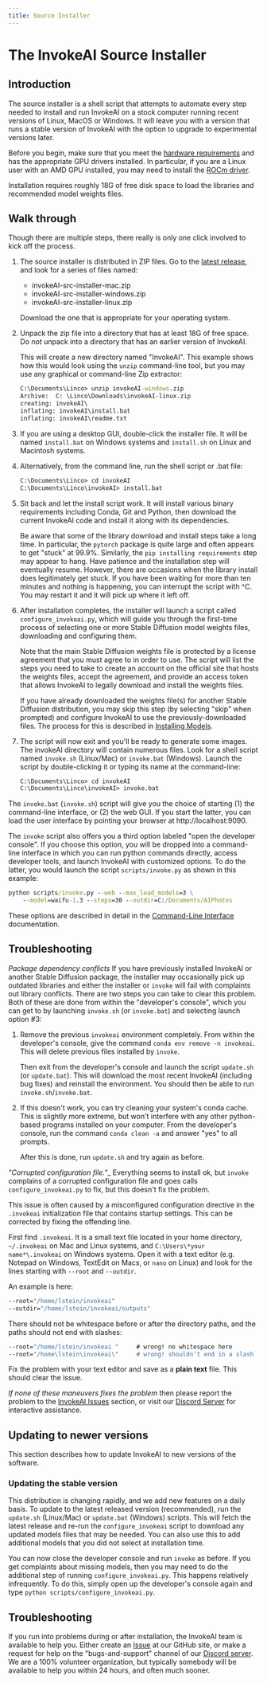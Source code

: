 ```yaml
---
title: Source Installer
---
```


# The InvokeAI Source Installer

## Introduction

The source installer is a shell script that attempts to automate every step
needed to install and run InvokeAI on a stock computer running recent versions
of Linux, MacOS or Windows. It will leave you with a version that runs a stable
version of InvokeAI with the option to upgrade to experimental versions later.

Before you begin, make sure that you meet the
[hardware requirements](index.md#Hardware_Requirements) and has the appropriate
GPU drivers installed. In particular, if you are a Linux user with an AMD GPU
installed, you may need to install the
[ROCm driver](https://rocmdocs.amd.com/en/latest/Installation_Guide/Installation-Guide.html).

Installation requires roughly 18G of free disk space to load the libraries and
recommended model weights files.

## Walk through

Though there are multiple steps, there really is only one click involved to kick
off the process.

1.  The source installer is distributed in ZIP files. Go to the
    [latest release](https://github.com/invoke-ai/InvokeAI/releases/latest), and
    look for a series of files named:

    - invokeAI-src-installer-mac.zip
    - invokeAI-src-installer-windows.zip
    - invokeAI-src-installer-linux.zip

    Download the one that is appropriate for your operating system.

2.  Unpack the zip file into a directory that has at least 18G of free space. Do
    _not_ unpack into a directory that has an earlier version of InvokeAI.

    This will create a new directory named "InvokeAI". This example shows how
    this would look using the `unzip` command-line tool, but you may use any
    graphical or command-line Zip extractor:

    ```cmd
    C:\Documents\Linco> unzip invokeAI-windows.zip
    Archive:  C: \Linco\Downloads\invokeAI-linux.zip
    creating: invokeAI\
    inflating: invokeAI\install.bat
    inflating: invokeAI\readme.txt
    ```

3.  If you are using a desktop GUI, double-click the installer file. It will be
    named `install.bat` on Windows systems and `install.sh` on Linux and
    Macintosh systems.

4.  Alternatively, from the command line, run the shell script or .bat file:

    ```cmd
    C:\Documents\Linco> cd invokeAI
    C:\Documents\Linco\invokeAI> install.bat
    ```

5.  Sit back and let the install script work. It will install various binary
    requirements including Conda, Git and Python, then download the current
    InvokeAI code and install it along with its dependencies.

    Be aware that some of the library download and install steps take a long time.
    In particular, the `pytorch` package is quite large and often appears to get
    "stuck" at 99.9%. Similarly, the `pip installing requirements` step may
    appear to hang. Have patience and the installation step will eventually
    resume. However, there are occasions when the library install does
    legitimately get stuck. If you have been waiting for more than ten minutes
    and nothing is happening, you can interrupt the script with ^C. You may restart
    it and it will pick up where it left off.

6.  After installation completes, the installer will launch a script called
    `configure_invokeai.py`, which will guide you through the first-time process of
    selecting one or more Stable Diffusion model weights files, downloading and
    configuring them.

    Note that the main Stable Diffusion weights file is protected by a license
    agreement that you must agree to in order to use. The script will list the
    steps you need to take to create an account on the official site that hosts
    the weights files, accept the agreement, and provide an access token that
    allows InvokeAI to legally download and install the weights files.

    If you have already downloaded the weights file(s) for another Stable
    Diffusion distribution, you may skip this step (by selecting "skip" when
    prompted) and configure InvokeAI to use the previously-downloaded files. The
    process for this is described in [Installing Models](INSTALLING_MODELS.md).

7.  The script will now exit and you'll be ready to generate some images. The
    invokeAI directory will contain numerous files. Look for a shell script
    named `invoke.sh` (Linux/Mac) or `invoke.bat` (Windows). Launch the script
    by double-clicking it or typing its name at the command-line:

    ```cmd
    C:\Documents\Linco> cd invokeAI
    C:\Documents\Linco\invokeAI> invoke.bat
    ```

The `invoke.bat` (`invoke.sh`) script will give you the choice of starting (1)
the command-line interface, or (2) the web GUI. If you start the latter, you can
load the user interface by pointing your browser at http://localhost:9090.

The `invoke` script also offers you a third option labeled "open the developer
console". If you choose this option, you will be dropped into a command-line
interface in which you can run python commands directly, access developer tools,
and launch InvokeAI with customized options. To do the latter, you would launch
the script `scripts/invoke.py` as shown in this example:

```cmd
python scripts/invoke.py --web --max_load_models=3 \
    --model=waifu-1.3 --steps=30 --outdir=C:/Documents/AIPhotos
```

These options are described in detail in the
[Command-Line Interface](../features/CLI.md) documentation.

## Troubleshooting

_Package dependency conflicts_ If you have previously installed
InvokeAI or another Stable Diffusion package, the installer may
occasionally pick up outdated libraries and either the installer or
`invoke` will fail with complaints out library conflicts. There are
two steps you can take to clear this problem. Both of these are done
from within the "developer's console", which you can get to by
launching `invoke.sh` (or `invoke.bat`) and selecting launch option
#3:

1. Remove the previous `invokeai` environment completely. From within
   the developer's console, give the command `conda env remove -n
   invokeai`. This will delete previous files installed by `invoke`.

   Then exit from the developer's console and launch the script
   `update.sh` (or `update.bat`). This will download the most recent
   InvokeAI (including bug fixes) and reinstall the environment.
   You should then be able to run `invoke.sh`/`invoke.bat`.

2. If this doesn't work, you can try cleaning your system's conda
   cache. This is slightly more extreme, but won't interfere with
   any other python-based programs installed on your computer.
   From the developer's console, run the command `conda clean -a`
   and answer "yes" to all prompts.

   After this is done, run `update.sh` and try again as before.

_"Corrupted configuration file."__ Everything seems to install ok, but
`invoke` complains of a corrupted configuration file and goes calls
`configure_invokeai.py` to fix, but this doesn't fix the problem.

This issue is often caused by a misconfigured configuration directive
in the `.invokeai` initialization file that contains startup settings.
This can be corrected by fixing the offending line.

First find `.invokeai`. It is a small text file located in your home
directory, `~/.invokeai` on Mac and Linux systems, and `C:\Users\*your
name*\.invokeai` on Windows systems. Open it with a text editor
(e.g. Notepad on Windows, TextEdit on Macs, or `nano` on Linux)
and look for the lines starting with `--root` and `--outdir`.

An example is here:

```cmd
--root="/home/lstein/invokeai"
--outdir="/home/lstein/invokeai/outputs"
```

There should not be whitespace before or after the directory paths,
and the paths should not end with slashes:

```cmd
--root="/home/lstein/invokeai "     # wrong! no whitespace here
--root="/home\lstein\invokeai\"     # wrong! shouldn't end in a slash
```

Fix the problem with your text editor and save as a **plain text**
file. This should clear the issue.

_If none of these maneuvers fixes the problem_ then please report the
problem to the [InvokeAI
Issues](https://github.com/invoke-ai/InvokeAI/issues) section, or
visit our [Discord Server](https://discord.gg/ZmtBAhwWhy) for interactive assistance.

## Updating to newer versions

This section describes how to update InvokeAI to new versions of the software.

### Updating the stable version

This distribution is changing rapidly, and we add new features on a daily basis.
To update to the latest released version (recommended), run the `update.sh`
(Linux/Mac) or `update.bat` (Windows) scripts. This will fetch the latest
release and re-run the `configure_invokeai` script to download any updated models
files that may be needed. You can also use this to add additional models that
you did not select at installation time.

You can now close the developer console and run `invoke` as before. If you get
complaints about missing models, then you may need to do the additional step of
running `configure_invokeai.py`. This happens relatively infrequently. To do this,
simply open up the developer's console again and type
`python scripts/configure_invokeai.py`.

## Troubleshooting

If you run into problems during or after installation, the InvokeAI team is
available to help you. Either create an
[Issue](https://github.com/invoke-ai/InvokeAI/issues) at our GitHub site, or
make a request for help on the "bugs-and-support" channel of our
[Discord server](https://discord.gg/ZmtBAhwWhy). We are a 100% volunteer
organization, but typically somebody will be available to help you within 24
hours, and often much sooner.
